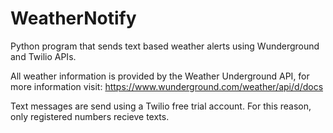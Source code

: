# WeatherNotify
Python program that sends text based weather alerts using Wunderground and Twilio APIs. 

All weather information is provided by the Weather Underground API, for more information visit: https://www.wunderground.com/weather/api/d/docs

Text messages are send using a Twilio free trial account. For this reason,
only registered numbers recieve texts.
